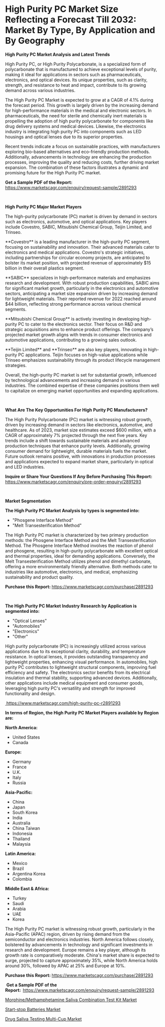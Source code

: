 <p><h1>High Purity PC Market Size Reflecting a Forecast Till 2032: Market By Type, By Application and By Geography</h1></p><p><strong>High Purity PC Market Analysis and Latest Trends</strong></p>
<p><p>High Purity PC, or High Purity Polycarbonate, is a specialized form of polycarbonate that is manufactured to achieve exceptional levels of purity, making it ideal for applications in sectors such as pharmaceuticals, electronics, and optical devices. Its unique properties, such as clarity, strength, and resistance to heat and impact, contribute to its growing demand across various industries.</p><p>The High Purity PC Market is expected to grow at a CAGR of 4.1% during the forecast period. This growth is largely driven by the increasing demand for high-performance materials in the medical and electronic sectors. In pharmaceuticals, the need for sterile and chemically inert materials is propelling the adoption of high purity polycarbonate for components like drug delivery systems and medical devices. Likewise, the electronics industry is integrating high purity PC into components such as LED housings and optical lenses due to its superior properties.</p><p>Recent trends indicate a focus on sustainable practices, with manufacturers exploring bio-based alternatives and eco-friendly production methods. Additionally, advancements in technology are enhancing the production processes, improving the quality and reducing costs, further driving market expansion. The combination of these factors illustrates a dynamic and promising future for the High Purity PC market.</p></p>
<p><strong>Get a Sample PDF of the Report:&nbsp;</strong> <a href="https://www.marketscagr.com/enquiry/request-sample/2891293?utm_campaign=2136&utm_medium=2&utm_source=Github&utm_content=ia&utm_term=14032025&utm_id=high-purity-pc">https://www.marketscagr.com/enquiry/request-sample/2891293</a></p>
<p>&nbsp;</p>
<p><strong>High Purity PC Major Market Players</strong></p>
<p><p>The high-purity polycarbonate (PC) market is driven by demand in sectors such as electronics, automotive, and optical applications. Key players include Covestro, SABIC, Mitsubishi Chemical Group, Teijin Limited, and Trinseo.</p><p>**Covestro** is a leading manufacturer in the high-purity PC segment, focusing on sustainability and innovation. Their advanced materials cater to electronics and medical applications. Covestro's strategic initiatives, including partnerships for circular economy projects, are anticipated to bolster its market position, with projected revenue of approximately $15 billion in their overall plastics segment.</p><p>**SABIC** specializes in high-performance materials and emphasizes research and development. With robust production capabilities, SABIC aims for significant market growth, particularly in the electronics and automotive sectors, anticipating a market size expansion driven by increasing demand for lightweight materials. Their reported revenue for 2022 reached around $44 billion, reflecting strong performance across various chemical segments.</p><p>**Mitsubishi Chemical Group** is actively investing in developing high-purity PC to cater to the electronics sector. Their focus on R&D and strategic acquisitions aims to enhance product offerings. The company’s projected market growth aligns with trends in consumer electronics and automotive applications, contributing to a growing sales outlook.</p><p>**Teijin Limited** and **Trinseo** are also key players, innovating in high-purity PC applications. Teijin focuses on high-value applications while Trinseo emphasizes sustainability through its product lifecycle management strategies.</p><p>Overall, the high-purity PC market is set for substantial growth, influenced by technological advancements and increasing demand in various industries. The combined expertise of these companies positions them well to capitalize on emerging market opportunities and expanding applications.</p></p>
<p>&nbsp;</p>
<p><strong>What Are The Key Opportunities For High Purity PC Manufacturers?</strong></p>
<p><p>The High Purity Polycarbonate (PC) market is witnessing robust growth, driven by increasing demand in sectors like electronics, automotive, and healthcare. As of 2023, market size estimates exceed $600 million, with a CAGR of approximately 7% projected through the next five years. Key trends include a shift towards sustainable materials and advanced production techniques that enhance purity levels. Additionally, growing consumer demand for lightweight, durable materials fuels the market. Future outlook remains positive, with innovations in production processes and applications expected to expand market share, particularly in optical and LED industries.</p></p>
<p><strong>Inquire or Share Your Questions If Any Before Purchasing This Report:</strong> <a href="https://www.marketscagr.com/enquiry/pre-order-enquiry/2891293?utm_campaign=2136&utm_medium=2&utm_source=Github&utm_content=ia&utm_term=14032025&utm_id=high-purity-pc">https://www.marketscagr.com/enquiry/pre-order-enquiry/2891293</a></p>
<p>&nbsp;</p>
<p><strong>Market Segmentation</strong></p>
<p><strong>The High Purity PC Market Analysis by types is segmented into:</strong></p>
<p><ul><li>"Phosgene Interface Method"</li><li>"Melt Transesterification Method"</li></ul></p>
<p><p>The High Purity PC market is characterized by two primary production methods: the Phosgene Interface Method and the Melt Transesterification Method. The Phosgene Interface Method involves the reaction of phenol and phosgene, resulting in high-purity polycarbonate with excellent optical and thermal properties, ideal for demanding applications. Conversely, the Melt Transesterification Method utilizes phenol and dimethyl carbonate, offering a more environmentally friendly alternative. Both methods cater to industries like automotive, electronics, and medical, emphasizing sustainability and product quality.</p></p>
<p><strong>Purchase this Report:&nbsp;</strong><a href="https://www.marketscagr.com/purchase/2891293?utm_campaign=2136&utm_medium=2&utm_source=Github&utm_content=ia&utm_term=14032025&utm_id=high-purity-pc">https://www.marketscagr.com/purchase/2891293</a></p>
<p>&nbsp;</p>
<p><strong>The High Purity PC Market Industry Research by Application is segmented into:</strong></p>
<p><ul><li>"Optical Lenses"</li><li>"Automobiles"</li><li>"Electronics"</li><li>"Other"</li></ul></p>
<p><p>High purity polycarbonate (PC) is increasingly utilized across various applications due to its exceptional clarity, durability, and temperature resistance. In optical lenses, it provides outstanding transparency and lightweight properties, enhancing visual performance. In automobiles, high purity PC contributes to lightweight structural components, improving fuel efficiency and safety. The electronics sector benefits from its electrical insulation and thermal stability, supporting advanced devices. Additionally, other applications include medical equipment and consumer goods, leveraging high purity PC's versatility and strength for improved functionality and design.</p></p>
<p><a href="https://www.marketscagr.com/high-purity-pc-r2891293?utm_campaign=2136&utm_medium=2&utm_source=Github&utm_content=ia&utm_term=14032025&utm_id=high-purity-pc">&nbsp;https://www.marketscagr.com/high-purity-pc-r2891293</a></p>
<p><strong>In terms of Region, the High Purity PC Market Players available by Region are:</strong></p>
<p>
    <p> <strong> North America: </strong>
        <ul>
            <li>United States</li>
            <li>Canada</li>
        </ul>
        </p> 
    <p> <strong> Europe: </strong>
        <ul>
            <li>Germany</li>
            <li>France</li>
            <li>U.K.</li>
            <li>Italy</li>
            <li>Russia</li>
        </ul>
        </p> 
    <p> <strong> Asia-Pacific: </strong>
        <ul>
            <li>China</li>
            <li>Japan</li>
            <li>South Korea</li>
            <li>India</li>
            <li>Australia</li>
            <li>China Taiwan</li>
            <li>Indonesia</li>
            <li>Thailand</li>
            <li>Malaysia</li>
        </ul>
        </p> 
    <p> <strong> Latin America: </strong>
        <ul>
            <li>Mexico</li>
            <li>Brazil</li>
            <li>Argentina Korea</li>
            <li>Colombia</li>
        </ul>
        </p> 
    <p> <strong> Middle East & Africa: </strong>
        <ul>
            <li>Turkey</li>
            <li>Saudi</li>
            <li>Arabia</li>
            <li>UAE</li>
            <li>Korea</li>
        </ul>
    </p>
    </p>
<p><p>The High Purity PC market is witnessing robust growth, particularly in the Asia-Pacific (APAC) region, driven by rising demand from the semiconductor and electronics industries. North America follows closely, bolstered by advancements in technology and significant investments in research and development. Europe remains a key player, although its growth rate is comparatively moderate. China's market share is expected to surge, projected to capture approximately 35%, while North America holds around 30%, followed by APAC at 25% and Europe at 10%.</p></p>
<p><strong>Purchase this Report: </strong><a href="https://www.marketscagr.com/purchase/2891293?utm_campaign=2136&utm_medium=2&utm_source=Github&utm_content=ia&utm_term=14032025&utm_id=high-purity-pc">https://www.marketscagr.com/purchase/2891293</a></p>
<p>&nbsp;<strong>Get a Sample PDF of the Report:&nbsp;&nbsp;</strong><a href="https://www.marketscagr.com/enquiry/request-sample/2891293?utm_campaign=2136&utm_medium=2&utm_source=Github&utm_content=ia&utm_term=14032025&utm_id=high-purity-pc">https://www.marketscagr.com/enquiry/request-sample/2891293</a></p>
<p><strong></strong></p>
<p><p><a href="https://github.com/neilycalanww/Market-Research-Report-List-1/blob/main/morphinemethamphetamine-saliva-combination-test-kit-market.md?utm_campaign=2136&utm_medium=2&utm_source=Github&utm_content=ia&utm_term=14032025&utm_id=high-purity-pc">Morphine/Methamphetamine Saliva Combination Test Kit Market</a></p><p><a href="https://github.com/dringals/Market-Research-Report-List-6/blob/main/start-stop-batteries-market.md?utm_campaign=2136&utm_medium=2&utm_source=Github&utm_content=ia&utm_term=14032025&utm_id=high-purity-pc">Start-stop Batteries Market</a></p><p><a href="https://github.com/gackesaizaze/Market-Research-Report-List-1/blob/main/drug-saliva-testing-multi-cup-market.md?utm_campaign=2136&utm_medium=2&utm_source=Github&utm_content=ia&utm_term=14032025&utm_id=high-purity-pc">Drug Saliva Testing Multi-Cup Market</a></p></p>